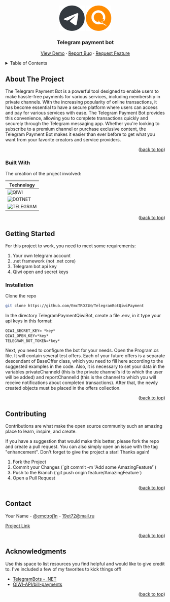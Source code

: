 <br />
<div align="center">
  <img src="Icons/telegram.png" alt="Logo" width="80" height="80">
  <img src="Icons/Qiwi-icon.png" alt="Logo" width="80" height="80">

  <h3 align="center">Telegram payment bot</h3>

  <p align="center">
    <a href="https://github.com/EmcTROJ1N/TelegramBotQiwiPayment/">View Demo</a>
    ·
    <a href="https://github.com/EmcTROJ1N/TelegramBotQiwiPayment/issues">Report Bug</a>
    ·
    <a href="https://github.com/EmcTROJ1N/TelegramBotQiwiPayment/issues">Request Feature</a>
  </p>
</div>



<!-- TABLE OF CONTENTS -->
<details>
  <summary>Table of Contents</summary>
  <ol>
    <li>
      <a href="#about-the-project">About The Project</a>
      <ul>
        <li><a href="#built-with">Built With</a></li>
      </ul>
    </li>
    <li>
      <a href="#getting-started">Getting Started</a>
      <ul>
        <li><a href="#prerequisites">Prerequisites</a></li>
        <li><a href="#installation">Installation</a></li>
      </ul>
    </li>
    <li><a href="#usage">Usage</a></li>
    <li><a href="#contributing">Contributing</a></li>
    <li><a href="#contact">Contact</a></li>
    <li><a href="#acknowledgments">Acknowledgments</a></li>
  </ol>
</details>



<!-- ABOUT THE PROJECT -->
## About The Project

The Telegram Payment Bot is a powerful tool designed to enable users to make hassle-free payments for various services, including membership in private channels. With the increasing popularity of online transactions, 
it has become essential to have a secure platform where users can access and pay for various services with ease. The Telegram Payment Bot provides this convenience, allowing you to complete transactions quickly and
securely through the Telegram messaging app. Whether you're looking to subscribe to a premium channel or purchase exclusive content, the Telegram Payment Bot makes it easier than ever before to get what you want 
from your favorite creators and service providers.

<p align="right">(<a href="#readme-top">back to top</a>)</p>

### Built With

The creation of the project involved:

| Technology                                                                                                            |
| ----------------------------------------------------------------------------------------------------------------------|
| ![QIWI](https://img.shields.io/badge/QIWI_api-orange?style=for-the-badge&logo=qiwi)
| ![DOTNET](https://img.shields.io/badge/C%23-DOTNET-blue?style=for-the-badge&logo=.Net)                                |
| ![TELEGRAM](https://img.shields.io/badge/TELEGRAM_api-blue?style=for-the-badge&logo=telegram)
<p align="right">(<a href="#readme-top">back to top</a>)</p>



<!-- GETTING STARTED -->
## Getting Started

For this project to work, you need to meet some requirements:

<ol>
  <li>Your own telegram account</li>
  <li>.net framework (not .net core)</li>
  <li>Telegram bot api key</li>
  <li>Qiwi open and secret keys</li>
</ol>

<!-- ### Prerequisites

This is an example of how to list things you need to use the software and how to install them.
* npm
  ```sh
  npm install npm@latest -g
  ``` 
No special steps are necessary
-->

### Installation

Clone the repo
   ```sh
   git clone https://github.com/EmcTROJ1N/TelegramBotQiwiPayment
   ```

In the directory TelegramPaymentQiwiBot, create a file .env, in it type your api keys in this format:
```
QIWI_SECRET_KEY= *key*
QIWI_OPEN_KEY=*key*
TELEGRAM_BOT_TOKEN=*key*
```

Next, you need to configure the bot for your needs. Open the Program.cs file. It will contain several test offers. Each of your future offers is a separate descendant of BaseOffer class, which you need to fill 
here according to the suggested examples in the code. Also, it is necessary to set your data in the variables privateChanneld (this is the private channel's id to which the user will be added) and reportChannelId 
(this is the channel to which you will receive notifications about completed transactions). After that, the newly created objects must be placed in the offers collection.

<p align="right">(<a href="#readme-top">back to top</a>)</p>

<!-- CONTRIBUTING -->
## Contributing

Contributions are what make the open source community such an amazing place to learn, inspire, and create.

If you have a suggestion that would make this better, please fork the repo and create a pull request. You can also simply open an issue with the tag "enhancement".
Don't forget to give the project a star! Thanks again!

<ol>
  <li>Fork the Project</li>
  <li>Commit your Changes (`git commit -m 'Add some AmazingFeature'`)</li>
  <li>Push to the Branch (`git push origin feature/AmazingFeature`)</li>
  <li>Open a Pull Request</li>
</ol>

<p align="right">(<a href="#readme-top">back to top</a>)</p>


<!-- CONTACT -->
## Contact

Your Name - [@emctroj1n](https://t.me/EmcTROJ1N) - 19et72@mail.ru

[Project Link](https://github.com/EmcTROJ1N/TelegramBotQiwiPayment)

<p align="right">(<a href="#readme-top">back to top</a>)</p>



<!-- ACKNOWLEDGMENTS -->
## Acknowledgments

Use this space to list resources you find helpful and would like to give credit to. I've included a few of my favorites to kick things off!

* [TelegramBots - .NET](https://github.com/TelegramBots)
* [QIWI-API/bill-payments](https://github.com/QIWI-API/bill-payments-dotnet-sdk)

<p align="right">(<a href="#readme-top">back to top</a>)</p>
